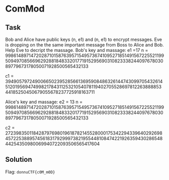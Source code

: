 # ComMod

## Task

Bob and Alice have public keys (n, e1) and (n, e1) to encrypt messages. Eve is dropping on the the same important message from Boss to Alice and Bob. Help Eve to decript the massage. Bob's key and massage:
e1 =17
n = 99861489714720287101587639571549573674109527185149156722552119950949708566962928818483320177191529569031082333824409767803089779673178050071928500565432133 

c1 = 39490579724900665023952856613695908486326144743099705432614512019569474998217843112532105407811940270552869781226388885344185250450679055678237725918163711

Alice's key and massage:
e2 = 13
n = 99861489714720287101587639571549573674109527185149156722552119950949708566962928818483320177191529569031082333824409767803089779673178050071928500565432133 

c2 = 27239835011842879769801961878214552800017534229433964029269845722538895745618317929997382195544810847422192635943028654844254350980069940722093506565417604

## Solution

Flag: `donnuCTF{c0M_m0D}`